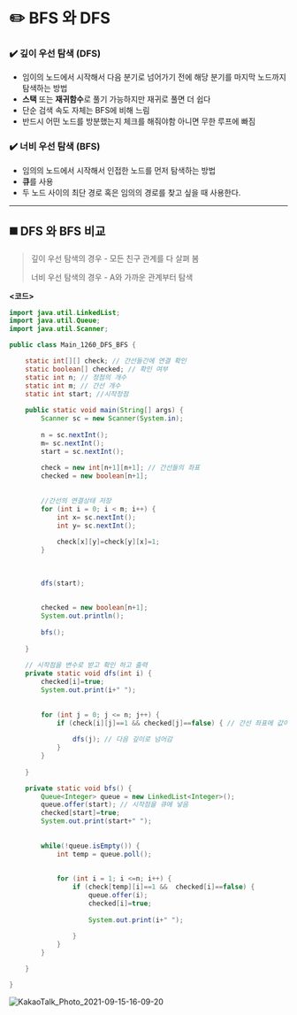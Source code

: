 # ✏️ BFS 와 DFS 



### ✔️ 깊이 우선 탐색 (DFS)

* 임이의 노드에서 시작해서 다음 분기로 넘어가기 전에 해당 분기를 마지막 노드까지 탐색하는 방법
* **스택** 또는 **재귀함수**로 풀기 가능하지만 재귀로 풀면 더 쉽다
* 단순 검색 속도 자체는 BFS에 비해 느림
* 반드시 어떤 노드를 방분했는지 체크를 해줘야함 아니면 무한 루프에 빠짐



### ✔️ 너비 우선 탐색 (BFS)

* 임의의 노드에서 시작해서 인접한 노드를 먼저 탐색하는 방법
* **큐**를 사용
* 두 노드 사이의 최단 경로 혹은 임의의 경로를 찾고 싶을 때 사용한다.



---



## ◼️ DFS 와 BFS 비교

> 깊이 우선 탐색의 경우 - 모든 친구 관계를 다 살펴 봄
>
> 너비 우선 탐색의 경우 - A와 가까운 관계부터 탐색

**<코드>**

```java
import java.util.LinkedList;
import java.util.Queue;
import java.util.Scanner;

public class Main_1260_DFS_BFS {

	static int[][] check; // 간선들간에 연결 확인
	static boolean[] checked; // 확인 여부
	static int n; // 정점의 개수
	static int m; // 간선 개수
	static int start; //시작정점
	
	public static void main(String[] args) {
		Scanner sc = new Scanner(System.in);
		
		n = sc.nextInt();
		m= sc.nextInt();
		start = sc.nextInt();
		
		check = new int[n+1][n+1]; // 간선들의 좌표
		checked = new boolean[n+1]; 
		
		
		//간선의 연결상태 저장
		for (int i = 0; i < m; i++) {
			int x= sc.nextInt();
			int y= sc.nextInt();
			
			check[x][y]=check[y][x]=1;
		}
		
		
		
		dfs(start); 
		
		
		checked = new boolean[n+1];
		System.out.println();
		
		bfs();
		
	}
	
	// 시작점을 변수로 받고 확인 하고 출력
	private static void dfs(int i) {
		checked[i]=true;
		System.out.print(i+" ");
		
		
		for (int j = 0; j <= n; j++) {
			if (check[i][j]==1 && checked[j]==false) { // 간선 좌표에 값이 1이고 false이면
				
				dfs(j); // 다음 깊이로 넘어감 
			}
		}
		
	}

	private static void bfs() {
		Queue<Integer> queue = new LinkedList<Integer>();
		queue.offer(start); // 시작점을 큐에 넣음
		checked[start]=true;
		System.out.print(start+" ");
		
		
		while(!queue.isEmpty()) {
			int temp = queue.poll();
			
			
			for (int i = 1; i <=n; i++) {
				if (check[temp][i]==1 &&  checked[i]==false) {
					queue.offer(i);
					checked[i]=true;
					
					System.out.print(i+" ");
					
				}
			}
		}

	}

}
```


![KakaoTalk_Photo_2021-09-15-16-09-20](https://user-images.githubusercontent.com/89010467/133712821-74e05c8c-304a-49e0-94fa-c2430f3ba873.jpeg)